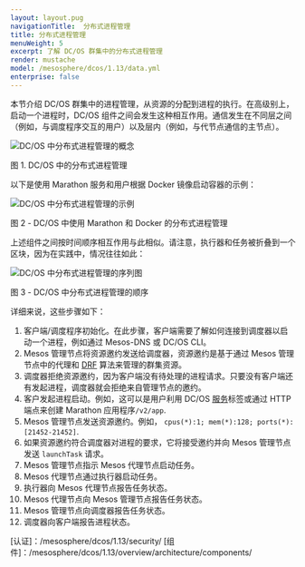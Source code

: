 ```yaml
---
layout: layout.pug
navigationTitle:  分布式进程管理
title: 分布式进程管理
menuWeight: 5
excerpt: 了解 DC/OS 群集中的分布式进程管理
render: mustache
model: /mesosphere/dcos/1.13/data.yml
enterprise: false
---
```



本节介绍 DC/OS 群集中的进程管理，从资源的分配到进程的执行。在高级别上，启动一个进程时，DC/OS 组件之间会发生这种相互作用。通信发生在不同层之间（例如，与调度程序交互的用户）以及层内（例如，与代节点通信的主节点）。

![DC/OS 中分布式进程管理的概念](/mesosphere/dcos/cn/1.13/img/dcos-architecture-distributed-process-management-concept.png)

图 1. DC/OS 中的分布式进程管理

以下是使用 Marathon 服务和用户根据 Docker 镜像启动容器的示例：

![DC/OS 中分布式进程管理的示例](/mesosphere/dcos/cn/1.13/img/dcos-architecture-distributed-process-management-example.png)

图 2 - DC/OS 中使用 Marathon 和 Docker 的分布式进程管理

上述组件之间按时间顺序相互作用与此相似。请注意，执行器和任务被折叠到一个区块，因为在实践中，情况往往如此：

![DC/OS 中分布式进程管理的序列图](/mesosphere/dcos/cn/1.13/img/dcos-architecture-distributed-process-management-seq-diagram.png)

图 3 - DC/OS 中分布式进程管理的顺序

详细来说，这些步骤如下：

1. 客户端/调度程序初始化。在此步骤，客户端需要了解如何连接到调度器以启动一个进程，例如通过 Mesos-DNS 或 DC/OS CLI。
1. Mesos 管理节点将资源邀约发送给调度器，资源邀约是基于通过 Mesos 管理节点中的代理和 <a href="https://www.cs.berkeley.edu/~alig/papers/drf.pdf">DRF</a> 算法来管理的群集资源。
1. 调度器拒绝资源邀约，因为客户端没有待处理的进程请求。只要没有客户端还有发起进程，调度器就会拒绝来自管理节点的邀约。
1. 客户发起进程启动。例如，这可以是用户利用 DC/OS [服务](/mesosphere/dcos/cn/1.13/gui/services/)标签或通过 HTTP 端点来创建 Marathon 应用程序`/v2/app`.
1. Mesos 管理节点发送资源邀约。例如， `cpus(*):1; mem(*):128; ports(*):[21452-21452]`.
1. 如果资源邀约符合调度器对进程的要求，它将接受邀约并向 Mesos 管理节点发送 `launchTask` 请求。
1. Mesos 管理节点指示 Mesos 代理节点启动任务。
1. Mesos 代理节点通过执行器启动任务。
1. 执行器向 Mesos 代理节点报告任务状态。
1. Mesos 代理节点向 Mesos 管理节点报告任务状态。
1. Mesos 管理节点向调度器报告任务状态。
1. 调度器向客户端报告进程状态。


[认证]：/mesosphere/dcos/1.13/security/
[组件]：/mesosphere/dcos/1.13/overview/architecture/components/
